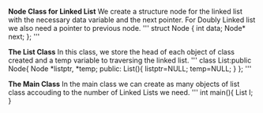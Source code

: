 **Node Class for Linked List**
We create a structure node for the linked list with the necessary data variable and the next pointer. For Doubly Linked list we also need a pointer to previous node.
'''
struct Node {
    int data;
    Node* next;
};
'''

**The List Class**
In this class, we store the head of each object of class created and a temp variable to traversing the linked list.
'''
class List:public Node{
    Node *listptr, *temp;
    public:
        List(){
        listptr=NULL;
        temp=NULL;
    }
};
'''

**The Main Class**
In the main class we can create as many objects of list class accouding to the number of Linked Lists we need.
'''
int main(){
    List I;
}
```
